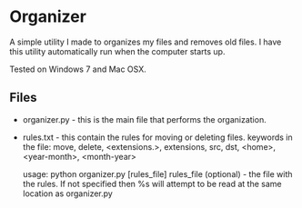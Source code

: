 # Organizer
A simple utility I made to organizes my files and removes old files. I have this utility automatically run when the computer starts up.

Tested on Windows 7 and Mac OSX.

## Files
  * organizer.py - this is the main file that performs the organization.
  * rules.txt - this contain the rules for moving or deleting files.  keywords in the file: move, delete, \<extensions.\>, extensions, src, dst, \<home\>, \<year-month\>, \<month-year\>
  

	usage: python organizer.py [rules_file]
                  rules_file (optional) - the file with the rules. If not specified then %s
                                          will attempt to be read at the same location as organizer.py
